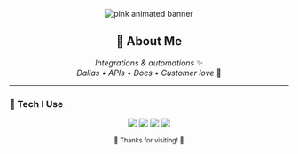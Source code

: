 <p align="center">
  <img src="https://raw.githubusercontent.com/adrianhuntxoxo/adrianhuntxoxo/main/assets/header.svg" alt="pink animated banner" />
</p>

<!-- Optional cute illustration underneath (upload your PNG to assets and uncomment) -->
<!-- <p align="center">
  <img src="assets/girl.png" alt="cute girl illustration" width="160">
</p> -->

<h2 align="center">🌸 About Me</h2>

<p align="center">
  <em>Integrations & automations</em> ✨<br/>
  <em>Dallas • APIs • Docs • Customer love</em> 💖
</p>

---

### 💖 Tech I Use
<p align="center">
  <img src="https://img.shields.io/badge/Python-%23ffd1dc?style=for-the-badge&logo=python&logoColor=black" />
  <img src="https://img.shields.io/badge/JavaScript-%23ffb6c1?style=for-the-badge&logo=javascript&logoColor=black" />
  <img src="https://img.shields.io/badge/AWS-%23ff9fba?style=for-the-badge&logo=amazon-aws&logoColor=black" />
  <img src="https://img.shields.io/badge/REST%20APIs-%23ffc9d9?style=for-the-badge" />
</p>

<p align="center">
  <sub>🌷 Thanks for visiting! 🌷</sub>
</p>
